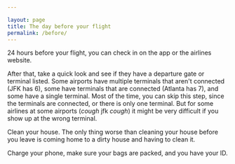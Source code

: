 ```yaml
---

layout: page
title: The day before your flight
permalink: /before/
---
```


24 hours before your flight, you can check in on the app or the airlines website.

After that, take a quick look and see if they have a departure gate or terminal listed. Some airports have multiple terminals that aren't connected (JFK has 6), some have terminals that are connected (Atlanta has 7), and some have a single terminal. Most of the time, you can skip this step, since the terminals are connected, or there is only one terminal. But for some airlines at some airports (*cough* jfk *cough*) it might be very difficult if you show up at the wrong terminal.

Clean your house. The only thing worse than cleaning your house before you leave is coming home to a dirty house and having to clean it.

Charge your phone, make sure your bags are packed, and you have your ID.
